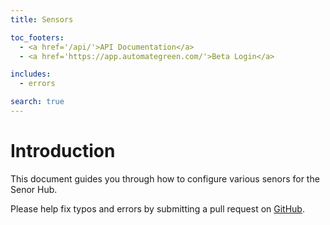 ```yaml
---
title: Sensors

toc_footers:
  - <a href='/api/'>API Documentation</a>
  - <a href='https://app.automategreen.com/'>Beta Login</a>

includes:
  - errors

search: true
---
```


# Introduction

This document guides you through how to configure various senors for the Senor Hub.

<aside class="notice">
Please help fix typos and errors by submitting a pull request on <a href="https://github.com/automategreen/docs">GitHub</a>. 
</aside>



